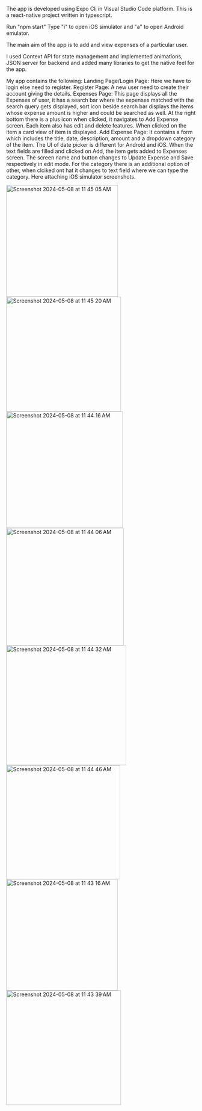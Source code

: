 The app is developed using Expo Cli in Visual Studio Code platform. This is a react-native project written in typescript.

Run "npm start" Type "i" to open iOS simulator and "a" to open Android emulator.

The main aim of the app is to add and view expenses of a particular user.

I used Context API for state management and implemented animations, JSON server for backend and added many libraries to get the native feel for the app.

My app contains the following:
Landing Page/Login Page: Here we have to login else need to register. 
Register Page: A new user need to create their account giving the details. 
Expenses Page: This page displays all the Expenses of user, it has a search bar where the expenses matched with the search query gets displayed, sort icon beside search bar displays the items whose expense amount is higher and could be searched as well. At the right bottom there is a plus icon when clicked, it navigates to Add Expense screen. Each item also has edit and delete features. When clicked on the item a card view of item is displayed.
Add Expense Page: It contains a form which includes the title, date, description, amount and a dropdown category of the item. The UI of date picker is different for Android and iOS. When the text fields are filled and clicked on Add, the item gets added to Expenses screen. The screen name and button changes to Update Expense and Save respectively in edit mode. For the category there is an additional option of other, when clciked ont hat it changes to text field where we can type the category.
Here attaching iOS simulator screenshots.

<img width="297" alt="Screenshot 2024-05-08 at 11 45 05 AM" src="https://github.com/jahnavi-vemuri/ExpenseTrackerApp/assets/127096031/280f7ea1-1e7c-4792-afbf-39af6a9a2afe">
<img width="305" alt="Screenshot 2024-05-08 at 11 45 20 AM" src="https://github.com/jahnavi-vemuri/ExpenseTrackerApp/assets/127096031/597d7bae-d937-4df5-9574-6c9e6a8678f2">
<img width="310" alt="Screenshot 2024-05-08 at 11 44 16 AM" src="https://github.com/jahnavi-vemuri/ExpenseTrackerApp/assets/127096031/2d2641e5-569d-460f-ad95-b05bd4896841">
<img width="312" alt="Screenshot 2024-05-08 at 11 44 06 AM" src="https://github.com/jahnavi-vemuri/ExpenseTrackerApp/assets/127096031/8cba4051-d370-4512-8d3c-cb5db32302ed">
<img width="319" alt="Screenshot 2024-05-08 at 11 44 32 AM" src="https://github.com/jahnavi-vemuri/ExpenseTrackerApp/assets/127096031/ed83b586-368e-489e-9759-3966d9550679">
<img width="303" alt="Screenshot 2024-05-08 at 11 44 46 AM" src="https://github.com/jahnavi-vemuri/ExpenseTrackerApp/assets/127096031/939bdaab-fa1a-410e-bf68-9738997e34ee">
<img width="296" alt="Screenshot 2024-05-08 at 11 43 16 AM" src="https://github.com/jahnavi-vemuri/ExpenseTrackerApp/assets/127096031/12e3d524-cb58-4035-8190-ad87eb0417f6">
<img width="305" alt="Screenshot 2024-05-08 at 11 43 39 AM" src="https://github.com/jahnavi-vemuri/ExpenseTrackerApp/assets/127096031/5bf69fe4-e6fd-48ac-a051-c24c2dafb0cd">
